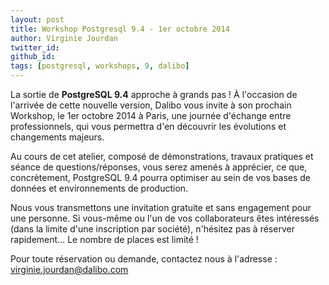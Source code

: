 ```yaml
---
layout: post
title: Workshop Postgresql 9.4 - 1er octobre 2014
author: Virginie Jourdan
twitter_id: 
github_id: 
tags: [postgresql, workshops, 9, dalibo]
---
```


La sortie de **PostgreSQL 9.4** approche à grands pas ! À l'occasion de l'arrivée de cette nouvelle version, Dalibo vous invite à son prochain Workshop, le 1er octobre 2014 à Paris, une journée d'échange entre professionnels, qui vous permettra d'en découvrir les évolutions et changements majeurs.




<!--MORE-->

Au cours de cet atelier, composé de démonstrations, travaux pratiques et séance de questions/réponses, vous serez amenés à apprécier, ce que, concrètement, PostgreSQL 9.4 pourra optimiser au sein de vos bases de données et environnements de production.

Nous vous transmettons une invitation gratuite et sans engagement pour une personne. Si vous-même ou l'un de vos collaborateurs êtes intéressés (dans la limite d'une inscription par société), n'hésitez pas à réserver rapidement… Le nombre de places est limité !

Pour toute réservation ou demande, contactez nous à l'adresse : virginie.jourdan@dalibo.com



